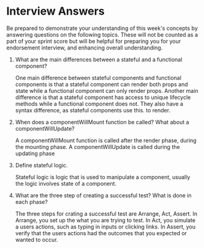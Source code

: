 # Interview Answers
Be prepared to demonstrate your understanding of this week's concepts by answering questions on the following topics. These will not be counted as a part of your sprint score but will be helpful for preparing you for your endorsement interview, and enhancing overall understanding.

1. What are the main differences between a stateful and a functional component?

    One main difference between stateful components and functional components is that a stateful component can render both props and state while a functional component can only render props. Another main difference is that a stateful component has access to unique lifecycle methods while a functional component does not. They also have a syntax difference, as stateful components use this. to render. 

2. When does a componentWillMount function be called? What about a componentWillUpdate?

    A componentWillMount function is called after the render phase, during the mounting phase. A componentWillUpdate is called during the updating phase

3. Define stateful logic.

    Stateful logic is logic that is used to manipulate a component, usually the logic involves state of a component.

4. What are the three step of creating a successful test? What is done in each phase?

    The three steps for crating a successful test are Arrange, Act, Assert. In Arrange, you set up the what you are trying to test. In Act, you simulate a users actions, such as typing in inputs or clicking links. In Assert, you verify that the users actions had the outcomes that you expected or wanted to occur.
